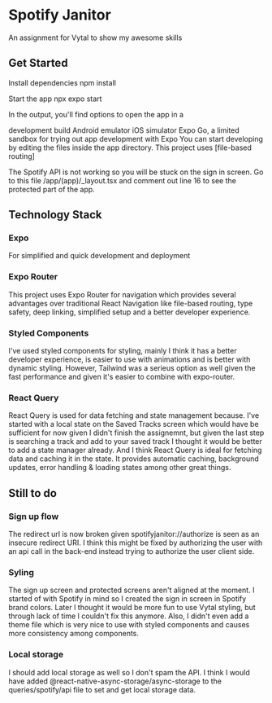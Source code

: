 # Spotify Janitor

An assignment for Vytal to show my awesome skills

## Get Started

Install dependencies npm install

Start the app npx expo start

In the output, you'll find options to open the app in a

development build
Android emulator
iOS simulator
Expo Go, a limited sandbox for trying out app development with Expo
You can start developing by editing the files inside the app directory. This project uses [file-based routing]

The Spotify API is not working so you will be stuck on the sign in screen.
Go to this file /app/(app)/_layout.tsx and comment out line 16 to see the protected part of the app.

## Technology Stack

### Expo
For simplified and quick development and deployment

### Expo Router
This project uses Expo Router for navigation which provides several advantages over traditional React Navigation like file-based routing, type safety, deep linking, simplified setup and a better developer experience. 

### Styled Components
I've used styled components for styling, mainly I think it has a better developer experience, is easier to use with animations and is better with dynamic styling. However, Tailwind was a serieus option as well given the fast performance and given it's easier to combine with expo-router.

### React Query
React Query is used for data fetching and state management because. I've started with a local state on the Saved Tracks screen which would have be sufficient for now given I didn't finish the assignemnt, but given the last step is searching a track and add to your saved track I thought it would be better to add a state manager already. And I think React Query is ideal for fetching data and caching it in the state. It provides automatic caching, background updates, error handling & loading states among other great things.

## Still to do

### Sign up flow
The redirect url is now broken given spotifyjanitor://authorize is seen as an insecure redirect URI. I think this might be fixed by authorizing the user with an api call in the back-end instead trying to authorize the user client side.

### Syling
The sign up screen and protected screens aren't aligned at the moment. I started of with Spotify in mind so I created the sign in screen in Spotify brand colors. Later I thought it would be more fun to use Vytal styling, but through lack of time I couldn't fix this anymore. Also, I didn't even add a theme file which is very nice to use with styled components and causes more consistency among components.

### Local storage
I should add local storage as well so I don't spam the API. I think I would have added @react-native-async-storage/async-storage to the queries/spotify/api file to set and get local storage data. 
